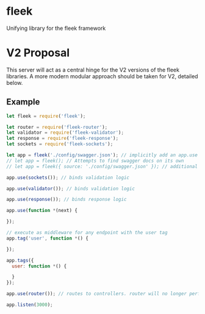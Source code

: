 # fleek

Unifying library for the fleek framework

# V2 Proposal

This server will act as a central hinge for the V2 versions of the fleek libraries. A more modern modular approach should be taken for V2, detailed below.

## Example

```javascript
let fleek = require('fleek');

let router = require('fleek-router');
let validator = require('fleek-validator');
let response = require('fleek-response');
let sockets = require('fleek-sockets');

let app = fleek('./config/swagger.json'); // implicitly add an app.use middleware to bind fleek/req context
// let app = fleek(); // Attempts to find swagger docs on its own
// let app = fleek({ source: './config/swagger.json' }); // additional options

app.use(sockets()); // binds validation logic

app.use(validator()); // binds validation logic

app.use(response()); // binds response logic

app.use(function *(next) {

});

// execute as middleware for any endpoint with the user tag
app.tag('user', function *() {

});

app.tags({
  user: function *() {

  }
});

app.use(router()); // routes to controllers. router will no longer perform context injection

app.listen(3000);
```
